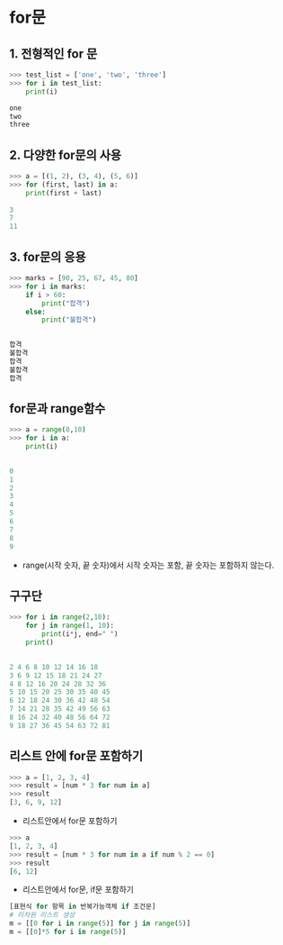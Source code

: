 # for문

## 1. 전형적인 for 문
```python
>>> test_list = ['one', 'two', 'three']
>>> for i in test_list:
	print(i)

one
two
three
```

## 2. 다양한 for문의 사용
```python
>>> a = [(1, 2), (3, 4), (5, 6)]
>>> for (first, last) in a:
	print(first + last)
	
3
7
11
```

## 3. for문의 응용
```python
>>> marks = [90, 25, 67, 45, 80]
>>> for i in marks:
	if i > 60:
		print("합격")
	else:
		print("불합격")

		
합격
불합격
합격
불합격
합격
```

## for문과 range함수
```python
>>> a = range(0,10)
>>> for i in a:
	print(i)

	
0
1
2
3
4
5
6
7
8
9
```
- range(시작 숫자, 끝 숫자)에서 시작 숫자는 포함, 끝 숫자는 포함하지 않는다.

## 구구단
```python
>>> for i in range(2,10):
	for j in range(1, 10):
		print(i*j, end=" ")
	print()

	
2 4 6 8 10 12 14 16 18 
3 6 9 12 15 18 21 24 27 
4 8 12 16 20 24 28 32 36 
5 10 15 20 25 30 35 40 45 
6 12 18 24 30 36 42 48 54 
7 14 21 28 35 42 49 56 63 
8 16 24 32 40 48 56 64 72 
9 18 27 36 45 54 63 72 81 
```

## 리스트 안에 for문 포함하기
```python
>>> a = [1, 2, 3, 4]
>>> result = [num * 3 for num in a]
>>> result
[3, 6, 9, 12]
```
- 리스트안에서 for문 포함하기

```python
>>> a
[1, 2, 3, 4]
>>> result = [num * 3 for num in a if num % 2 == 0]
>>> result
[6, 12]
```
- 리스트안에서 for문, if문 포함하기

```python
[표현식 for 항목 in 반복가능객체 if 조건문]
# 이차원 리스트 생성
m = [[0 for i in range(5)] for j in range(5)]
m = [[0]*5 for i in range(5)]


```

